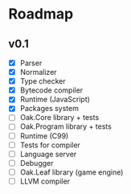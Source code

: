 # Roadmap

## v0.1
* [x] Parser
* [x] Normalizer
* [x] Type checker
* [x] Bytecode compiler
* [x] Runtime (JavaScript)
* [x] Packages system
* [ ] Oak.Core library + tests
* [ ] Oak.Program library + tests
* [ ] Runtime (C99)
* [ ] Tests for compiler
* [ ] Language server
* [ ] Debugger
* [ ] Oak.Leaf library (game engine)
* [ ] LLVM compiler
